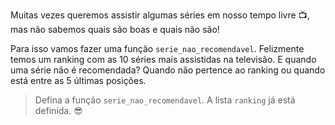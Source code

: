 Muitas vezes queremos assistir algumas séries em nosso tempo livre :tv:, mas não sabemos quais são boas e quais não são!


Para isso vamos fazer uma função `serie_nao_recomendavel`. Felizmente temos um ranking com as 10 séries mais assistidas na televisão. E quando uma série não é recomendada? Quando não pertence ao ranking ou quando está entre as 5 últimas posições.

> Defina a função `serie_nao_recomendavel`. A lista `ranking` já está definida. :sunglasses:
